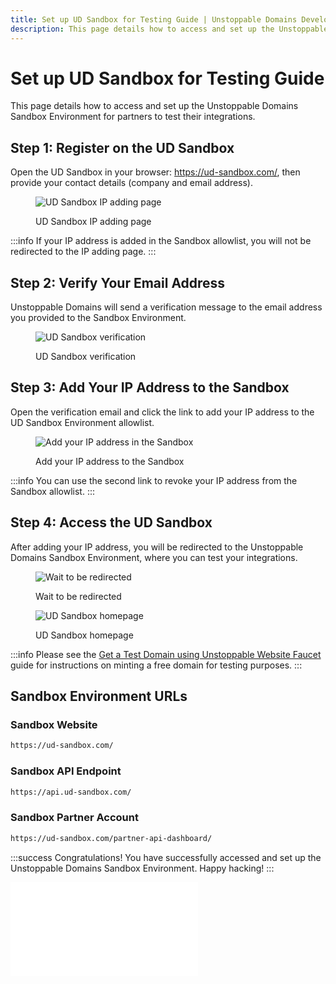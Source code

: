 ```yaml
---
title: Set up UD Sandbox for Testing Guide | Unstoppable Domains Developer Portal
description: This page details how to access and set up the Unstoppable Domains Sandbox Environment for partners to test their integrations.
---
```


# Set up UD Sandbox for Testing Guide

This page details how to access and set up the Unstoppable Domains Sandbox Environment for partners to test their integrations.

## Step 1: Register on the UD Sandbox

Open the UD Sandbox in your browser: <https://ud-sandbox.com/>, then provide your contact details (company and email address).

<figure>

![UD Sandbox IP adding page](/images/ud-sandbox-ip-adding.png '#width=60%;')

<figcaption>UD Sandbox IP adding page</figcaption>
</figure>

:::info
If your IP address is added in the Sandbox allowlist, you will not be redirected to the IP adding page.
:::

## Step 2: Verify Your Email Address

Unstoppable Domains will send a verification message to the email address you provided to the Sandbox Environment.

<figure>

![UD Sandbox verification](/images/ud-sandbox-verification.png '#width=40%;')

<figcaption>UD Sandbox verification</figcaption>
</figure>

## Step 3: Add Your IP Address to the Sandbox

Open the verification email and click the link to add your IP address to the UD Sandbox Environment allowlist.

<figure>

![Add your IP address in the Sandbox](/images/ud-sandbox-ip-adding-links.png '#width=80%;')

<figcaption>Add your IP address to the Sandbox</figcaption>
</figure>

:::info
You can use the second link to revoke your IP address from the Sandbox allowlist.
:::

## Step 4: Access the UD Sandbox

After adding your IP address, you will be redirected to the Unstoppable Domains Sandbox Environment, where you can test your integrations.

<figure>

![Wait to be redirected](/images/ud-sandbox-redirection.png '#width=80%;')

<figcaption>Wait to be redirected</figcaption>
</figure>

<figure>

![UD Sandbox homepage](/images/ud-sandbox-home.png '#width=80%;')

<figcaption>UD Sandbox homepage</figcaption>
</figure>

:::info
Please see the [Get a Test Domain using Unstoppable Website Faucet](/getting-started/test-domains/faucet.md) guide for instructions on minting a free domain for testing purposes.
:::

## Sandbox Environment URLs

### Sandbox Website

```bash
https://ud-sandbox.com/
```

### Sandbox API Endpoint

```bash
https://api.ud-sandbox.com/
```

### Sandbox Partner Account

```bash
https://ud-sandbox.com/partner-api-dashboard/
```

:::success Congratulations!
You have successfully accessed and set up the Unstoppable Domains Sandbox Environment. Happy hacking!
:::

<embed src="/snippets/_discord.md" />
